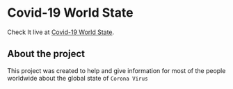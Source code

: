 # Covid-19 World State

Check It live at [Covid-19 World State](https://).

## About the project

This project was created to help and give information for most of the people worldwide about the global state of `Corona Virus`
